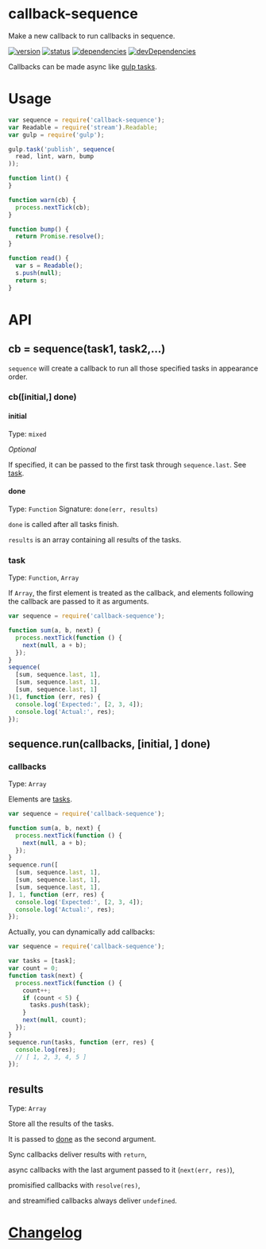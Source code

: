 # callback-sequence
Make a new callback to run callbacks in sequence.

[![version](https://img.shields.io/npm/v/callback-sequence.svg)](https://www.npmjs.org/package/callback-sequence)
[![status](https://travis-ci.org/zoubin/callback-sequence.svg?branch=master)](https://travis-ci.org/zoubin/callback-sequence)
[![dependencies](https://david-dm.org/zoubin/callback-sequence.svg)](https://david-dm.org/zoubin/callback-sequence)
[![devDependencies](https://david-dm.org/zoubin/callback-sequence/dev-status.svg)](https://david-dm.org/zoubin/callback-sequence#info=devDependencies)

Callbacks can be made async like [gulp tasks](https://github.com/gulpjs/gulp/blob/master/docs/API.md#fn).

# Usage

```javascript
var sequence = require('callback-sequence');
var Readable = require('stream').Readable;
var gulp = require('gulp');

gulp.task('publish', sequence(
  read, lint, warn, bump
));

function lint() {
}

function warn(cb) {
  process.nextTick(cb);
}

function bump() {
  return Promise.resolve();
}

function read() {
  var s = Readable();
  s.push(null);
  return s;
}

```

# API

## cb = sequence(task1, task2,...)

`sequence` will create a callback to run all those specified tasks in appearance order.

### cb([initial,] done)

#### initial

Type: `mixed`

*Optional*

If specified, it can be passed to the first task through `sequence.last`.
See [task](#task).

#### done

Type: `Function`
Signature: `done(err, results)`

`done` is called after all tasks finish.

`results` is an array containing all results of the tasks.

### task

Type: `Function`, `Array`

If `Array`, the first element is treated as the callback,
and elements following the callback are passed to it as arguments.

```javascript
var sequence = require('callback-sequence');

function sum(a, b, next) {
  process.nextTick(function () {
    next(null, a + b);
  });
}
sequence(
  [sum, sequence.last, 1],
  [sum, sequence.last, 1],
  [sum, sequence.last, 1]
)(1, function (err, res) {
  console.log('Expected:', [2, 3, 4]);
  console.log('Actual:', res);
});
```

## sequence.run(callbacks, [initial, ] done)

### callbacks

Type: `Array`

Elements are [tasks](#task).


```javascript
var sequence = require('callback-sequence');

function sum(a, b, next) {
  process.nextTick(function () {
    next(null, a + b);
  });
}
sequence.run([
  [sum, sequence.last, 1],
  [sum, sequence.last, 1],
  [sum, sequence.last, 1],
], 1, function (err, res) {
  console.log('Expected:', [2, 3, 4]);
  console.log('Actual:', res);
});
```

Actually, you can dynamically add callbacks:
```javascript
var sequence = require('callback-sequence');

var tasks = [task];
var count = 0;
function task(next) {
  process.nextTick(function () {
    count++;
    if (count < 5) {
      tasks.push(task);
    }
    next(null, count);
  });
}
sequence.run(tasks, function (err, res) {
  console.log(res);
  // [ 1, 2, 3, 4, 5 ]
});

```


## results

Type: `Array`

Store all the results of the tasks.

It is passed to [done](#done) as the second argument.

Sync callbacks deliver results with `return`,

async callbacks with the last argument passed to it (`next(err, res)`),

promisified callbacks with `resolve(res)`,

and streamified callbacks always deliver `undefined`.

# [Changelog](changelog.md)


